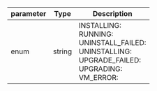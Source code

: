 | parameter | Type | Description |
| ----------- | ----------- |----------- |
| enum  |  string  | INSTALLING: <br/>RUNNING: <br/>UNINSTALL_FAILED: <br/>UNINSTALLING: <br/>UPGRADE_FAILED: <br/>UPGRADING: <br/>VM_ERROR:    |